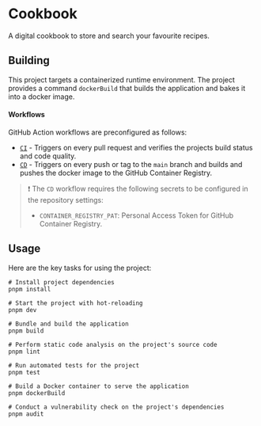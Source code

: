# Cookbook

A digital cookbook to store and search your favourite recipes.

## Building

This project targets a containerized runtime environment. The project provides a command `dockerBuild` that builds the application and bakes it into a docker image.

#### Workflows

GitHub Action workflows are preconfigured as follows:

- [`CI`](./.github/workflows/ci.yaml) - Triggers on every pull request and verifies the projects build status and code quality.
- [`CD`](./.github/workflows/cd.yaml) - Triggers on every push or tag to the `main` branch and builds and pushes the docker image to the GitHub Container Registry.

> :exclamation: The `CD` workflow requires the following secrets to be configured in the repository settings:
>
> - `CONTAINER_REGISTRY_PAT`: Personal Access Token for GitHub Container Registry.

## Usage

Here are the key tasks for using the project:

```
# Install project dependencies
pnpm install

# Start the project with hot-reloading
pnpm dev

# Bundle and build the application
pnpm build

# Perform static code analysis on the project's source code
pnpm lint

# Run automated tests for the project
pnpm test

# Build a Docker container to serve the application
pnpm dockerBuild

# Conduct a vulnerability check on the project's dependencies
pnpm audit
```
